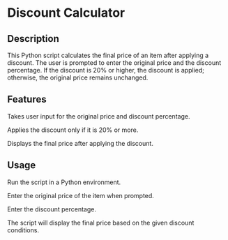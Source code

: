 # Discount Calculator
## Description
 This Python script calculates the final price of an item after applying a discount. The user is prompted to enter the original price and the discount percentage. If the discount is 20% or higher, the discount is applied; otherwise, the original price remains unchanged.

## Features
Takes user input for the original price and discount percentage.

Applies the discount only if it is 20% or more.

Displays the final price after applying the discount.

## Usage
Run the script in a Python environment.

Enter the original price of the item when prompted.

Enter the discount percentage.

The script will display the final price based on the given discount conditions.
